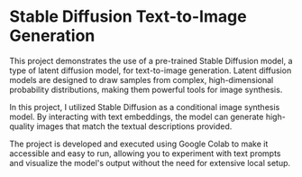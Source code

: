 # Stable Diffusion Text-to-Image Generation
This project demonstrates the use of a pre-trained Stable Diffusion model, a type of latent diffusion model, for text-to-image generation. Latent diffusion models are designed to draw samples from complex, high-dimensional probability distributions, making them powerful tools for image synthesis.

In this project, I utilized Stable Diffusion as a conditional image synthesis model. By interacting with text embeddings, the model can generate high-quality images that match the textual descriptions provided.

The project is developed and executed using Google Colab to make it accessible and easy to run, allowing you to experiment with text prompts and visualize the model's output without the need for extensive local setup.

